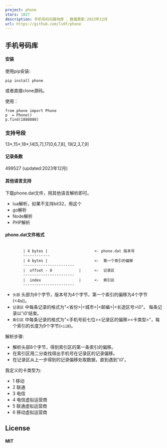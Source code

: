 ```yaml
---
project: phone
stars: 1027
description: 手机号码归属地库 、数据更新:2023年12月
url: https://github.com/ls0f/phone
---
```


手机号码库
-----

#### 安装

使用pip安装:

```
pip install phone

```

或者直接clone源码。

使用：

```
from phone import Phone
p  = Phone()
p.find(1888888)
```

### 支持号段

13\*,15\*,18\*,14\[5,7\],17\[0,6,7,8\], 19\[2,3,7,9\]

#### 记录条数

499527 (updated:2023年12月)

#### 其他语言支持

下载phone.dat文件，用其他语言解析即可。

-   lua解析，如果不支持bit32，用这个
-   go解析
-   Node解析
-   PHP解析

#### phone.dat文件格式

```

        | 4 bytes |                     <- phone.dat 版本号
        ------------
        | 4 bytes |                     <-  第一个索引的偏移
        -----------------------
        |  offset - 8            |      <-  记录区
        -----------------------
        |  index                 |      <-  索引区
        -----------------------

```

-   `头部` 头部为8个字节，版本号为4个字节，第一个索引的偏移为4个字节(<4si)。
-   `记录区` 中每条记录的格式为"<省份>|<城市>|<邮编>|<长途区号>\\0"。 每条记录以'\\0'结束。
-   `索引区` 中每条记录的格式为"<手机号前七位><记录区的偏移><卡类型>"，每个索引的长度为9个字节(`<iiB`)。

解析步骤:

-   解析头部8个字节，得到索引区的第一条索引的偏移。
-   在索引区用二分查找得出手机号在记录区的记录偏移。
-   在记录区从上一步得到的记录偏移处取数据，直到遇到'\\0'。

我定义的卡类型为:

-   1 移动
-   2 联通
-   3 电信
-   4 电信虚拟运营商
-   5 联通虚拟运营商
-   6 移动虚拟运营商

License
-------

#### MIT
